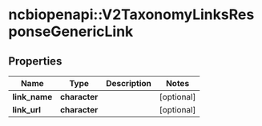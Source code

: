 # ncbiopenapi::V2TaxonomyLinksResponseGenericLink


## Properties
Name | Type | Description | Notes
------------ | ------------- | ------------- | -------------
**link_name** | **character** |  | [optional] 
**link_url** | **character** |  | [optional] 


